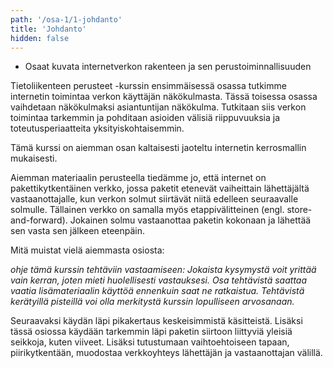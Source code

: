 ```yaml
---
path: '/osa-1/1-johdanto'
title: 'Johdanto'
hidden: false
---
```


<text-box variant='learningObjectives' name='Oppimistavoitteet'>

- Osaat kuvata internetverkon rakenteen ja sen perustoiminnallisuuden


</text-box>

Tietoliikenteen perusteet -kurssin ensimmäisessä osassa tutkimme internetin toimintaa verkon käyttäjän näkökulmasta. Tässä toisessa osassa vaihdetaan näkökulmaksi asiantuntijan näkökulma. Tutkitaan siis verkon toimintaa tarkemmin ja pohditaan asioiden välisiä riippuvuuksia ja toteutusperiaatteita yksityiskohtaisemmin.

Tämä kurssi on aiemman osan kaltaisesti jaoteltu internetin kerrosmallin mukaisesti. 

Aiemman materiaalin perusteella tiedämme jo, että internet on pakettikytkentäinen verkko, jossa paketit etenevät vaiheittain lähettäjältä vastaanottajalle, kun verkon solmut siirtävät niitä edelleen seuraavalle solmulle. Tällainen verkko on samalla myös etappivälitteinen (engl. store-and-forward). Jokainen solmu vastaanottaa paketin kokonaan ja lähettää sen vasta sen jälkeen eteenpäin.



Mitä muistat vielä aiemmasta osiosta:

*ohje tämä kurssin tehtäviin vastaamiseen: Jokaista kysymystä voit yrittää vain kerran, joten mieti huolellisesti vastauksesi. Osa tehtävistä saattaa vaatia lisämateriaalin käyttöä ennenkuin saat ne ratkaistua. Tehtävistä kerätyillä pisteillä voi olla merkitystä kurssin lopulliseen arvosanaan.*

<quiz id="b0dd9db6-8cd7-4e67-bd32-e9cca664b918"></quiz>

Seuraavaksi käydän läpi pikakertaus keskeisimmistä käsitteistä.
Lisäksi tässä osiossa käydään tarkemmin läpi paketin siirtoon liittyviä yleisiä seikkoja, kuten viiveet. Lisäksi tutustumaan vaihtoehtoiseen tapaan, piirikytkentään, muodostaa verkkoyhteys lähettäjän ja vastaanottajan välillä. 






